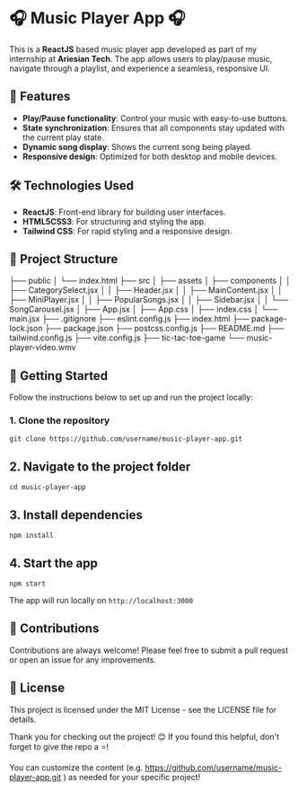 # 🎧 Music Player App 🎧

This is a **ReactJS** based music player app developed as part of my internship at **Ariesian Tech**. The app allows users to play/pause music, navigate through a playlist, and experience a seamless, responsive UI.

## 🚀 Features

- **Play/Pause functionality**: Control your music with easy-to-use buttons.
- **State synchronization**: Ensures that all components stay updated with the current play state.
- **Dynamic song display**: Shows the current song being played.
- **Responsive design**: Optimized for both desktop and mobile devices.
  
## 🛠️ Technologies Used

- **ReactJS**: Front-end library for building user interfaces.
- **HTML5CSS3**: For structuring and styling the app.
- **Tailwind CSS**: For rapid styling and a responsive design.
  
## 📂 Project Structure


├── public
│   └── index.html
├── src
│   ├── assets
│   ├── components
│   │   ├── CategorySelect.jsx
│   │   ├── Header.jsx
│   │   ├── MainContent.jsx
│   │   ├── MiniPlayer.jsx
│   │   ├── PopularSongs.jsx
│   │   ├── Sidebar.jsx
│   │   └── SongCarousel.jsx
│   ├── App.jsx
│   ├── App.css
│   ├── index.css
│   └── main.jsx
├── .gitignore
├── eslint.config.js
├── index.html
├── package-lock.json
├── package.json
├── postcss.config.js
├── README.md
├── tailwind.config.js
├── vite.config.js
├── tic-tac-toe-game
└── music-player-video.wmv



## 🎯 Getting Started

Follow the instructions below to set up and run the project locally:

### 1. Clone the repository

``
git clone https://github.com/username/music-player-app.git
``

## 2. Navigate to the project folder

``
cd music-player-app
``


## 3. Install dependencies

``
npm install
``

## 4. Start the app

``
npm start
``

The app will run locally on ``http://localhost:3000``


## 🤝 Contributions

Contributions are always welcome! Please feel free to submit a pull request or open an issue for any improvements.

## 📜 License

This project is licensed under the MIT License - see the LICENSE file for details.


Thank you for checking out the project! 😊 If you found this helpful, don't forget to give the repo a ⭐!


You can customize the content (e.g. https://github.com/username/music-player-app.git ) as needed for your specific project!
















